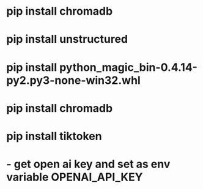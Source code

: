 # pip install chromadb
# pip install unstructured
# pip install python_magic_bin-0.4.14-py2.py3-none-win32.whl
# pip install chromadb
# pip install tiktoken

# - get open ai key and set as env variable OPENAI_API_KEY